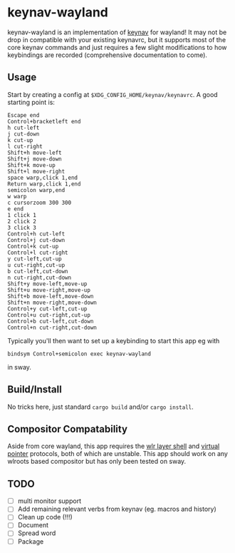 # keynav-wayland
keynav-wayland is an implementation of
[keynav](https://www.semicomplete.com/projects/keynav/) for wayland!
It may not be drop in compatible with your existing keynavrc, but it supports
most of the core keynav commands and just requires a few slight modifications to
how keybindings are recorded (comprehensive documentation to come).

## Usage
Start by creating a config at `$XDG_CONFIG_HOME/keynav/keynavrc`. A good starting point is:
```
Escape end
Control+bracketleft end
h cut-left
j cut-down
k cut-up
l cut-right
Shift+h move-left
Shift+j move-down
Shift+k move-up
Shift+l move-right
space warp,click 1,end
Return warp,click 1,end
semicolon warp,end
w warp
c cursorzoom 300 300
e end
1 click 1
2 click 2
3 click 3
Control+h cut-left
Control+j cut-down
Control+k cut-up
Control+l cut-right
y cut-left,cut-up
u cut-right,cut-up
b cut-left,cut-down
n cut-right,cut-down
Shift+y move-left,move-up
Shift+u move-right,move-up
Shift+b move-left,move-down
Shift+n move-right,move-down
Control+y cut-left,cut-up
Control+u cut-right,cut-up
Control+b cut-left,cut-down
Control+n cut-right,cut-down
```

Typically you'll then want to set up a keybinding to start this app eg with

```
bindsym Control+semicolon exec keynav-wayland
```

in sway.

## Build/Install
No tricks here, just standard `cargo build` and/or `cargo install`.

## Compositor Compatability
Aside from core wayland, this app requires the [wlr layer
shell](https://wayland.app/protocols/wlr-layer-shell-unstable-v1) and [virtual
pointer](https://wayland.app/protocols/wlr-virtual-pointer-unstable-v1)
protocols, both of which are unstable. This app should work on any wlroots based
compositor but has only been tested on sway.

## TODO
- [ ] multi monitor support
- [ ] Add remaining relevant verbs from keynav (eg. macros and history)
- [ ] Clean up code (!!!)
- [ ] Document
- [ ] Spread word
- [ ] Package

